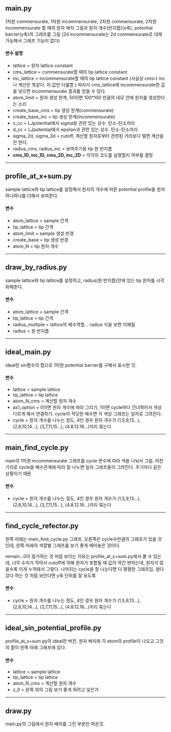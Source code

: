 
## main.py

1차원 commensurate, 1차원 incommensurate, 2차원 commensurate, 2차원 incommensurate 할 때의 원자 배치 그림과 원자 개수(반지름)(x축), potential barrier(y축)의 그래프를 그림
(2d incommensurate는 2d commensurate로 대체 가능해서 그래프 기능이 없다)

#### 변수 설명

+ lattice = 원자 lattice constant
+ cms_lattice = commensurate할 때의 tip lattice constant
+ inc_lattice = incommensurate할 때의 tip lattice constant
(사실상 cms나 inc나 계산은 똑같다. 이 값만 다를뿐.)
따라서 cms_lattice에 incommensurate한 값을 넣으면 incommensurate 결과를 얻을 수 있다.
+ atom_limit = 원자 생성 한계, 50이면 100*100 만큼의 네모 안에 원자를 생성한다는 소리
+ create_base_cms = tip 생성 한계(commensurate)
+ create_base_inc = tip 생성 한계(incommensurate)
+ x_cc = LJpotential에서 sigma랑 관련 있는 상수. 탄소-탄소끼리
+ d_cc = LJpotential에서 epsilon과 관련 있는 상수. 탄소-탄소끼리
+ sigma_2d, sigma_3d = cutoff, 계산할 원자로부터 관련된 거리보다 멀면 계산을 안 한다.
+ radius_cms, radius_inc = 보여주기용 tip 원 반지름
+ **cms_1D, inc_1D, cms_2D, inc_2D** = 각각의 코드를 실행할지 여부를 결정

- - - 

## profile_at_x+sum.py
sample lattice와 tip lattice를 설정해서 원자의 개수에 따른 potential profile을 원자 하나하나를 더해서 보여준다.

#### 변수
+ atom_lattice = sample 간격
+ tip_lattice = tip 간격
+ atom_limit = sample 생성 반경
+ create_base = tip 생성 반경
+ atom_N = tip 원자 개수

- - -

## draw_by_radius.py
sample lattice와 tip lattice를 설정하고, radius(원 반지름)안에 있는 tip 원자를 시각화해준다.

#### 변수
+ atom_lattice = sample 간격
+ tip_lattice = tip 간격
+ radius_multiple = lattice의 배수역할... radius 식을 보면 이해됨
+ radius = 원 반지름

- - -

## ideal_main.py
ideal한 sin함수의 합으로 1차원 potential barrier를 구해서 표시한 것.

#### 변수
+ lattice = sample lattice
+ tip_lattice = tip lattice
+ atom_N_cms = 계산할 원자 개수
+ ax1_option = 0이면 원자 개수에 따라 그리기, 1이면 cycle마다 건너뛰어서 색상 다르게 해서 연결하기. cycle이 적당한 배수면 각 색상 그래프는 일자로 그려진다.
+ cycle = 원자 개수를 나누는 정도, 4인 경우 원자 개수가 (1,5,9,13...), (2,6,10,14...), (3,7,11,15...), (4.8.12.16...)끼리 묶는다

- - -

## main_find_cycle.py
main의 1차원 incommensurate 그래프를 cycle 변수에 따라 색을 나눠서 그림.
마찬가지로 cycle을 배수관계에 따라 잘 나누면 일자 그래프들이 그려진다. 주기마다 같은 상황이기 때문

#### 변수
+ cycle = 원자 개수를 나누는 정도, 4인 경우 원자 개수가 (1,5,9,13...), (2,6,10,14...), (3,7,11,15...), (4.8.12.16...)끼리 묶는다

- - -

## find_cycle_refector.py
왼쪽 아래는 main_find_cycle.py 그래프, 오른쪽은 cycle수만큼의 그래프가 있을 것인데, 왼쪽 아래의 색깔별 그래프를 보기 좋게 떼어놓은 것이다.

remain...0이 증가하는 것 처럼 보이는 이유는 profile_at_x+sum.py에서 볼 수 있는데, 너무 수치가 작아서 cutoff에 의해 원자가 포함될 때 값이 약간 변하는데, 원자가 많을수록 이게 누적돼서 그렇다. 나머지는 cycle을 잘 나눈다면 다 평평한 그래프임. 왔다갔다 하는 것 처럼 보인다면 y축 단위를 잘 보도록

#### 변수
+ cycle = 원자 개수를 나누는 정도, 4인 경우 원자 개수가 (1,5,9,13...), (2,6,10,14...), (3,7,11,15...), (4.8.12.16...)끼리 묶는다

- - -

## ideal_sin_potential_profile.py
profile_at_x+sum.py의 ideal한 버전. 원자 배치와 각 atom의 profile이 나오고 그것의 합이 왼쪽 아래 그래프에 있다.

#### 변수
+ lattice = sample lattice
+ tip_lattice = tip lattice
+ atom_N_cms = 계산할 원자 개수
+ z_0 = 왼쪽 위의 그림 보기 좋게 하려고 넣은거

- - -

## draw.py
main.py의 그림에서 원자 배치를 그린 부분만 따온것.